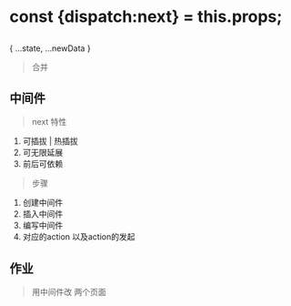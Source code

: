 # const {dispatch:next} = this.props;

##  
{
    ...state,
    ...newData
}
> 合并

## 中间件
> next
> 特性
1. 可插拔 | 热插拔
2. 可无限延展
3. 前后可依赖
> 步骤
1. 创建中间件
2. 插入中间件
3. 编写中间件
4. 对应的action 以及action的发起







## 作业
> 用中间件改
> 两个页面



